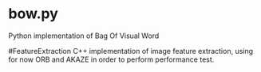 # bow.py
Python implementation of Bag Of Visual Word

#FeatureExtraction
C++ implementation of image feature extraction, using for now ORB and AKAZE
in order to perform performance test.
